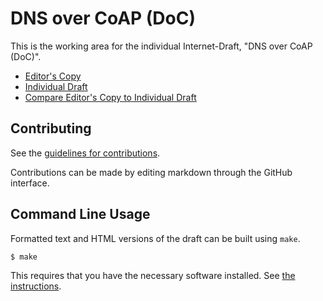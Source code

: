  # DNS over CoAP (DoC)

This is the working area for the individual Internet-Draft, "DNS over CoAP (DoC)".

* [Editor's Copy](https://core-wg.github.io/draft-dns-over-coap/#go.draft-ietf-core-dns-over-coap.html)
* [Individual Draft](https://datatracker.ietf.org/doc/html/draft-ietf-core-dns-over-coap)
* [Compare Editor's Copy to Individual Draft](https://core-wg.github.io/draft-dns-over-coap/#go.draft-ietf-core-dns-over-coap.diff)


## Contributing

See the
[guidelines for contributions](https://github.com/core-wg/draft-dns-over-coap/blob/main/CONTRIBUTING.md).

Contributions can be made by editing markdown through the GitHub interface.


## Command Line Usage

Formatted text and HTML versions of the draft can be built using `make`.

```sh
$ make
```

This requires that you have the necessary software installed.  See
[the instructions](https://github.com/martinthomson/i-d-template/blob/main/doc/SETUP.md).

